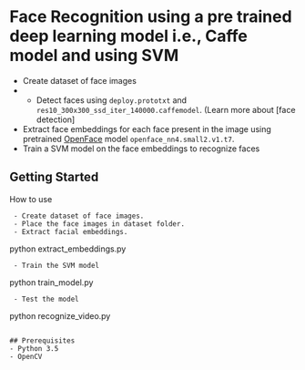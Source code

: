 # Face Recognition using a pre trained deep learning model i.e., Caffe model and using SVM 
 - Create dataset of face images
 - - Detect faces using ```deploy.prototxt``` and ```res10_300x300_ssd_iter_140000.caffemodel```. (Learn more about [face detection]
 - Extract face embeddings for each face present in the image using pretrained [OpenFace](https://cmusatyalab.github.io/openface/) model ```openface_nn4.small2.v1.t7```. 
 - Train a SVM model on the face embeddings to recognize faces 

## Getting Started
How to use
```    
 - Create dataset of face images.
 - Place the face images in dataset folder.
 - Extract facial embeddings.
```
python extract_embeddings.py
```
 - Train the SVM model
```
python train_model.py
```
 - Test the model
```
python recognize_video.py
```

## Prerequisites
- Python 3.5
- OpenCV
